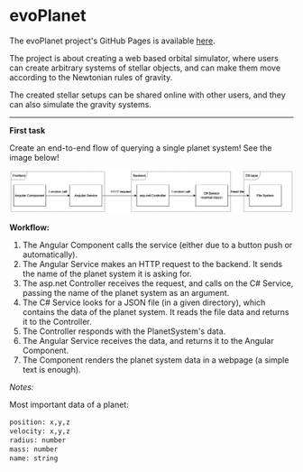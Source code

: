 # evoPlanet

The evoPlanet project's GitHub Pages is available [here](https://github.com/bbalage/evoPlanet).

The project is about creating a web based orbital simulator, where users can create arbitrary systems of stellar objects, and can make them move according to the Newtonian rules of gravity.

The created stellar setups can be shared online with other users, and they can also simulate the gravity systems.

---

**First task**

Create an end-to-end flow of querying a single planet system! See the image below!

![image](docs/first_slice.drawio.png)

**Workflow:**
1. The Angular Component calls the service (either due to a button push or automatically).
2. The Angular Service makes an HTTP request to the backend. It sends the name of the planet system it is asking for.
3. The asp.net Controller receives the request, and calls on the C# Service, passing the name of the planet system as
an argument.
4. The C# Service looks for a JSON file (in a given directory), which contains the data of the planet system. It reads
the file data and returns it to the Controller.
5. The Controller responds with the PlanetSystem's data.
6. The Angular Service receives the data, and returns it to the Angular Component.
7. The Component renders the planet system data in a webpage (a simple text is enough).

*Notes:*

Most important data of a planet:

```
position: x,y,z
velocity: x,y,z
radius: number
mass: number
name: string
```

